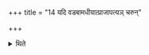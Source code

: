 +++
title = "14 यदि वडबामधीयात्प्राजापत्यञ् चरुन्"

+++

<details><summary>थिते</summary>

14. If it unites with a mare (he should offer) a rice pap or a sacrificial bread on twelve potsherds to Prajāpati.  
</details>
